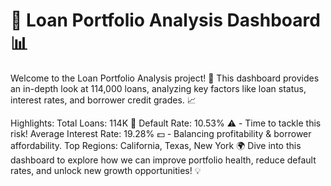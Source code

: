 # 💼 Loan Portfolio Analysis Dashboard 📊
Welcome to the Loan Portfolio Analysis project! 🚀 This dashboard provides an in-depth look at 114,000 loans, analyzing key factors like loan status, interest rates, and borrower credit grades. 📈

Highlights:
Total Loans: 114K 🏦
Default Rate: 10.53% ⚠️ - Time to tackle this risk!
Average Interest Rate: 19.28% 💵 - Balancing profitability & borrower affordability.
Top Regions: California, Texas, New York 🌍
Dive into this dashboard to explore how we can improve portfolio health, reduce default rates, and unlock new growth opportunities! 💡



